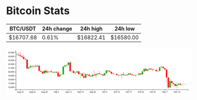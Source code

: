 # Bitcoin Stats

BTC/USDT|24h change|24h high|24h low|
|---|---|---|---|
|$16707.68|0.61%|$16822.41|$16580.00|

<img src="./chart.svg">
